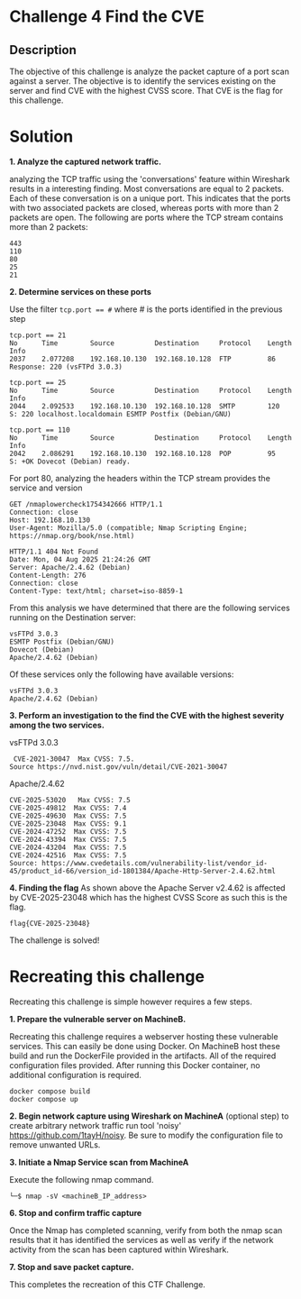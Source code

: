 ﻿

# Challenge 4 Find the CVE

## Description

The objective of this challenge is analyze the packet capture of a port scan against a server. The objective is to identify the services existing on the server and find CVE with the highest CVSS score. That CVE is the flag for this challenge. 

# Solution
**1. Analyze the captured network traffic.**

analyzing the TCP traffic using the 'conversations' feature within Wireshark results in a interesting finding. Most conversations are equal to 2 packets. Each of these conversation is on a unique port. This indicates that the ports with two associated packets are closed, whereas ports with more than 2 packets are open.  The following are ports where the TCP stream contains more than 2 packets:

    443
    110
    80
    25
    21

 
**2. Determine services on these ports**

Use the filter `tcp.port == #` where # is the ports identified in the previous step  

    tcp.port == 21
    No 		Time 		Source 			Destination 	Protocol 	Length 	Info
    2037	2.077208	192.168.10.130	192.168.10.128	FTP			86		Response: 220 (vsFTPd 3.0.3) 

    tcp.port == 25
    No 		Time 		Source 			Destination 	Protocol 	Length 	Info 
    2044	2.092533	192.168.10.130	192.168.10.128	SMTP		120		S: 220 localhost.localdomain ESMTP Postfix (Debian/GNU)

    tcp.port == 110
    No 		Time 		Source 			Destination 	Protocol 	Length 	Info
    2042	2.086291	192.168.10.130	192.168.10.128	POP			95		S: +OK Dovecot (Debian) ready.

For port 80, analyzing the headers within the TCP stream provides the service and version 

    GET /nmaplowercheck1754342666 HTTP/1.1
    Connection: close
    Host: 192.168.10.130
    User-Agent: Mozilla/5.0 (compatible; Nmap Scripting Engine; https://nmap.org/book/nse.html)
    
    HTTP/1.1 404 Not Found
    Date: Mon, 04 Aug 2025 21:24:26 GMT
    Server: Apache/2.4.62 (Debian)
    Content-Length: 276
    Connection: close
    Content-Type: text/html; charset=iso-8859-1

From this analysis we have determined that there are the following services running on the Destination server:

    vsFTPd 3.0.3
    ESMTP Postfix (Debian/GNU)
    Dovecot (Debian)
    Apache/2.4.62 (Debian)

Of these services only the following have available versions:

    vsFTPd 3.0.3
    Apache/2.4.62 (Debian)

**3. Perform an investigation to the find the CVE with the highest severity among the two services.** 
 
 vsFTPd 3.0.3 

     CVE-2021-30047  Max CVSS: 7.5.
    Source https://nvd.nist.gov/vuln/detail/CVE-2021-30047  

  
  Apache/2.4.62 

    CVE-2025-53020   Max CVSS: 7.5
    CVE-2025-49812  Max CVSS: 7.4
    CVE-2025-49630  Max CVSS: 7.5
    CVE-2025-23048  Max CVSS: 9.1
    CVE-2024-47252  Max CVSS: 7.5
    CVE-2024-43394  Max CVSS: 7.5
    CVE-2024-43204  Max CVSS: 7.5
    CVE-2024-42516  Max CVSS: 7.5
    Source: https://www.cvedetails.com/vulnerability-list/vendor_id-45/product_id-66/version_id-1801384/Apache-Http-Server-2.4.62.html

**4. Finding the flag**
 As shown above the Apache Server v2.4.62 is affected by CVE-2025-23048 which has the highest CVSS Score as such this is the flag. 

    flag{CVE-2025-23048}
    
The challenge is solved!


# Recreating this challenge 
Recreating this challenge is simple however requires a few steps.

**1. Prepare the vulnerable server on MachineB.**

Recreating this challenge requires a webserver hosting these vulnerable services. This can easily be done using Docker. On MachineB host these build and run the DockerFile provided in the artifacts. All of the required configuration files provided. After running this Docker container, no additional configuration is required. 

    docker compose build 
    docker compose up 


**2. Begin network capture using Wireshark on MachineA**
(optional step) to create arbitrary network traffic run tool 'noisy' https://github.com/1tayH/noisy. Be sure to modify the configuration file to remove unwanted URLs. 

**3. Initiate a Nmap Service scan from MachineA**

Execute the following nmap command. 

    └─$ nmap -sV <machineB_IP_address>
                                                                                                                                                                                                         

**6. Stop and confirm traffic capture**

Once the Nmap has completed scanning, verify from both the nmap scan results that it has identified the services as well as verify if the network activity from the scan has been captured within Wireshark. 

**7. Stop and save packet capture.** 

This completes the recreation of this CTF Challenge. 


